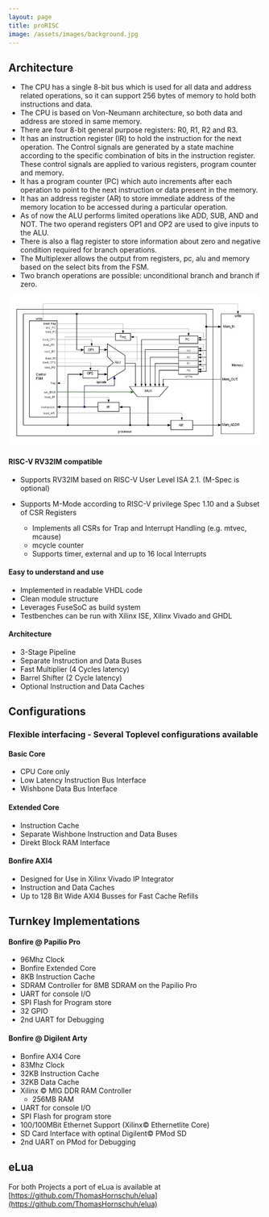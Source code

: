 ```yaml
---
layout: page
title: proRISC
image: /assets/images/background.jpg
---
```


## Architecture

* The CPU has a single 8-bit bus which is used for all data and address related operations, so it can support 256 bytes of memory to hold both instructions and data.
* The CPU is based on Von-Neumann architecture, so both data and address are stored in same memory.
* There are four 8-bit general purpose registers: R0, R1, R2 and R3.
* It has an instruction register (IR) to hold the instruction for the next operation. The Control signals are generated by a state machine according to the specific combination of bits in the instruction register. These control signals are applied to various registers, program counter and memory.
* It has a program counter (PC) which auto increments after each operation to point to the next instruction or data present in the memory.
* It has an address register (AR) to store immediate address of the memory location to be accessed during a particular operation.
* As of now the ALU performs limited operations like ADD, SUB, AND and NOT. The two operand registers OP1 and OP2 are used to give inputs to the ALU. 
* There is also a flag register to store information about zero and negative condition required for branch operations.
* The Multiplexer allows the output from registers, pc, alu and memory based on the select bits from the FSM.
* Two branch operations are possible: unconditional branch and branch if zero.

![proRISC](/assets/images/proRISC.jpg)

####  RISC-V RV32IM compatible
* Supports RV32IM based on RISC-V User Level  ISA 2.1. (M-Spec is optional)
* Supports M-Mode according to RISC-V privilege Spec 1.10 and a Subset of CSR Registers

   + Implements all CSRs for Trap and Interrupt Handling (e.g. mtvec, mcause)
   + mcycle counter
   + Supports timer, external and up to 16 local Interrupts

####  Easy to understand and use
* Implemented  in  readable VHDL code
* Clean module structure
* Leverages FuseSoC as build system
* Testbenches can be run with Xilinx ISE, Xilinx Vivado and GHDL

#### Architecture
* 3-Stage Pipeline
* Separate Instruction and Data Buses
* Fast Multiplier (4 Cycles latency)
* Barrel Shifter (2 Cycle latency)
* Optional Instruction and Data Caches

## Configurations
### Flexible interfacing - Several Toplevel configurations available

#### Basic Core
* CPU Core only
* Low Latency Instruction Bus Interface
* Wishbone Data Bus Interface

#### Extended Core
* Instruction Cache
* Separate Wishbone Instruction and Data Buses
* Direkt Block RAM Interface

#### Bonfire AXI4
* Designed for Use in Xilinx Vivado IP Integrator
* Instruction and Data Caches
* Up to 128 Bit Wide AXI4 Busses for Fast Cache Refills

## Turnkey Implementations


#### Bonfire @ Papilio Pro

* 96Mhz Clock
* Bonfire Extended Core
* 8KB Instruction Cache
* SDRAM Controller for 8MB SDRAM on the Papilio Pro
* UART for console I/O
* SPI Flash for Program store
* 32 GPIO
* 2nd UART for Debugging


#### Bonfire @ Digilent Arty

* Bonfire AXI4 Core
* 83Mhz Clock
* 32KB Instruction Cache
* 32KB Data Cache
* Xilinx © MIG DDR RAM Controller
  * 256MB RAM
* UART for console I/O
* SPI Flash for program store
* 100/100MBit Ethernet Support (Xilinx© Ethernetlite Core)
* SD Card Interface with optinal Digilent© PMod SD
* 2nd UART on PMod for Debugging


## eLua

 For both Projects a port of eLua is available at [https://github.com/ThomasHornschuh/elua](https://github.com/ThomasHornschuh/elua)
